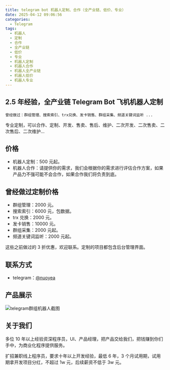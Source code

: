 ```yaml
---
title: telegram bot 机器人定制、合作（全产业链、低价、专业）
date: 2025-04-12 09:06:56
categories:
  - Telegram
tags:
  - 机器人
  - 定制
  - 合作
  - 全产业链
  - 低价
  - 专业
  - 机器人定制
  - 机器人合作
  - 机器人全产业链
  - 机器人低价
  - 机器人专业
---
```


## 2.5 年经验，全产业链 Telegram Bot 飞机机器人定制

```
曾经做过：群组管理、搜索索引、trx兑换、发卡销售、群组采集、频道关键词监听 ...
```

专业定制，可以合作、定制、开发、售卖、售后、维护、二次开发、二次售卖、二次售后、二次维护...

<!-- more -->

## 价格

- 机器人定制：500 元起。
- 机器人合作：请提供你的需求，我们会根据你的需求进行评估合作方案，如果产品力不强可能不会合作，如果合作我们将负责到底。

## 曾经做过定制价格

- 群组管理：2000 元。
- 搜索索引：6000 元，包数据。
- trx 兑换：2000 元。
- 发卡销售：10000 元。
- 群组采集：2000 元起。
- 频道关键词监听：2000 元起。

这些之前做过的 3 折优惠，欢迎联系。定制的项目都包含后台管理界面。

## 联系方式

- telegram：[@nuoyea](https://t.me/nuoyea)

## 产品展示

![telegram群组机器人截图](telegram群组机器人截图.png)

## 关于我们

多位 10 年以上经验资深程序员，UI、产品经理，把产品交给我们，把钱赚到你们手中，为商业化程序提供服务。

扩招兼职线上程序员，要求十年以上开发经验，最低 6 年，3 个月试用期，试用期拿开发项目分红，不超过 1w 元，后续薪资不低于 3w 元。
